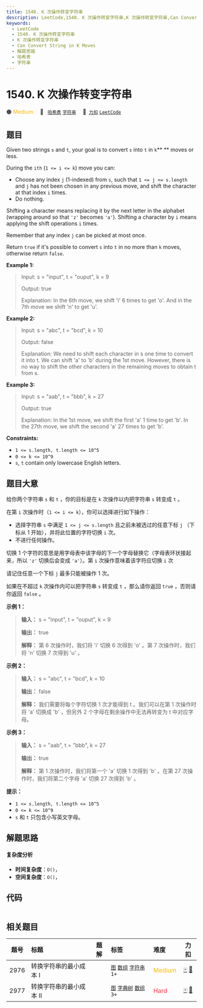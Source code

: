 ```yaml
---
title: 1540. K 次操作转变字符串
description: LeetCode,1540. K 次操作转变字符串,K 次操作转变字符串,Can Convert String in K Moves,解题思路,哈希表,字符串
keywords:
  - LeetCode
  - 1540. K 次操作转变字符串
  - K 次操作转变字符串
  - Can Convert String in K Moves
  - 解题思路
  - 哈希表
  - 字符串
---
```


# 1540. K 次操作转变字符串

🟠 <font color=#ffb800>Medium</font>&emsp; 🔖&ensp; [`哈希表`](/tag/hash-table.md) [`字符串`](/tag/string.md)&emsp; 🔗&ensp;[`力扣`](https://leetcode.cn/problems/can-convert-string-in-k-moves) [`LeetCode`](https://leetcode.com/problems/can-convert-string-in-k-moves)

## 题目

Given two strings `s` and `t`, your goal is to convert `s` into `t` in `k`**
** moves or less.

During the `ith` (`1 <= i <= k`) move you can:

  * Choose any index `j` (1-indexed) from `s`, such that `1 <= j <= s.length` and `j` has not been chosen in any previous move, and shift the character at that index `i` times.
  * Do nothing.

Shifting a character means replacing it by the next letter in the alphabet
(wrapping around so that `'z'` becomes `'a'`). Shifting a character by `i`
means applying the shift operations `i` times.

Remember that any index `j` can be picked at most once.

Return `true` if it's possible to convert `s` into `t` in no more than `k`
moves, otherwise return `false`.



**Example 1:**

> Input: s = "input", t = "ouput", k = 9
> 
> Output: true
> 
> Explanation: In the 6th move, we shift 'i' 6 times to get 'o'. And in the 7th move we shift 'n' to get 'u'.

**Example 2:**

> Input: s = "abc", t = "bcd", k = 10
> 
> Output: false
> 
> Explanation: We need to shift each character in s one time to convert it into t. We can shift 'a' to 'b' during the 1st move. However, there is no way to shift the other characters in the remaining moves to obtain t from s.

**Example 3:**

> Input: s = "aab", t = "bbb", k = 27
> 
> Output: true
> 
> Explanation: In the 1st move, we shift the first 'a' 1 time to get 'b'. In the 27th move, we shift the second 'a' 27 times to get 'b'.

**Constraints:**

  * `1 <= s.length, t.length <= 10^5`
  * `0 <= k <= 10^9`
  * `s`, `t` contain only lowercase English letters.


## 题目大意

给你两个字符串 `s` 和 `t` ，你的目标是在 `k` 次操作以内把字符串 `s` 转变成 `t` 。

在第 `i` 次操作时（`1 <= i <= k`），你可以选择进行如下操作：

  * 选择字符串 `s` 中满足 `1 <= j <= s.length` 且之前未被选过的任意下标 `j` （下标从 1 开始），并将此位置的字符切换 `i` 次。
  * 不进行任何操作。

切换 1 个字符的意思是用字母表中该字母的下一个字母替换它（字母表环状接起来，所以 `'z'` 切换后会变成 `'a'`）。第 `i`
次操作意味着该字符应切换 `i` 次

请记住任意一个下标 `j` 最多只能被操作 1 次。

如果在不超过 `k` 次操作内可以把字符串 `s` 转变成 `t` ，那么请你返回 `true` ，否则请你返回 `false` 。



**示例 1：**

> 
> 
> 
> 
> 
> **输入：** s = "input", t = "ouput", k = 9
> 
> **输出：** true
> 
> **解释：** 第 6 次操作时，我们将 'i' 切换 6 次得到 'o' 。第 7 次操作时，我们将 'n' 切换 7 次得到 'u' 。
> 
> 

**示例 2：**

> 
> 
> 
> 
> 
> **输入：** s = "abc", t = "bcd", k = 10
> 
> **输出：** false
> 
> **解释：** 我们需要将每个字符切换 1 次才能得到 t 。我们可以在第 1 次操作时将 'a' 切换成 'b' ，但另外 2 个字母在剩余操作中无法再转变为 t 中对应字母。
> 
> 

**示例 3：**

> 
> 
> 
> 
> 
> **输入：** s = "aab", t = "bbb", k = 27
> 
> **输出：** true
> 
> **解释：** 第 1 次操作时，我们将第一个 'a' 切换 1 次得到 'b' 。在第 27 次操作时，我们将第二个字母 'a' 切换 27 次得到 'b' 。
> 
> 



**提示：**

  * `1 <= s.length, t.length <= 10^5`
  * `0 <= k <= 10^9`
  * `s` 和 `t` 只包含小写英文字母。


## 解题思路

#### 复杂度分析

- **时间复杂度**：`O()`，
- **空间复杂度**：`O()`，

## 代码

```javascript

```

## 相关题目

<!-- prettier-ignore -->
| 题号 | 标题 | 题解 | 标签 | 难度 | 力扣 |
| :------: | :------ | :------: | :------ | :------ | :------: |
| 2976 | 转换字符串的最小成本 I |  |  [`图`](/tag/graph.md) [`数组`](/tag/array.md) [`字符串`](/tag/string.md) `1+` | <font color=#ffb800>Medium</font> | [🀄️](https://leetcode.cn/problems/minimum-cost-to-convert-string-i) [🔗](https://leetcode.com/problems/minimum-cost-to-convert-string-i) |
| 2977 | 转换字符串的最小成本 II |  |  [`图`](/tag/graph.md) [`字典树`](/tag/trie.md) [`数组`](/tag/array.md) `3+` | <font color=#ff334b>Hard</font> | [🀄️](https://leetcode.cn/problems/minimum-cost-to-convert-string-ii) [🔗](https://leetcode.com/problems/minimum-cost-to-convert-string-ii) |